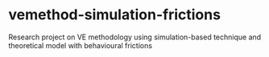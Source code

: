 # vemethod-simulation-frictions
Research project on VE methodology using simulation-based technique and theoretical model with behavioural frictions
